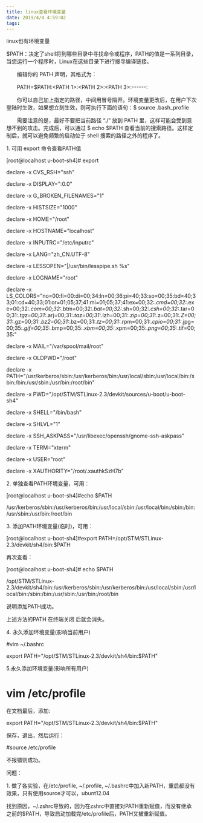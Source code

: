 ```yaml
---
title: linux查看环境变量
date: 2019/4/4 4:59:02
tags:
---
```



linux也有环境变量

  


$PATH：决定了shell将到哪些目录中寻找命令或程序，PATH的值是一系列目录，当您运行一个程序时，Linux在这些目录下进行搜寻编译链接。

　　编辑你的 PATH 声明，其格式为：

　　PATH=$PATH:<PATH 1>:<PATH 2>:<PATH 3>:------:<PATH N>

　　你可以自己加上指定的路径，中间用冒号隔开。环境变量更改后，在用户下次登陆时生效，如果想立刻生效，则可执行下面的语句：$ source .bash_profile

　　需要注意的是，最好不要把当前路径 “./” 放到 PATH 里，这样可能会受到意想不到的攻击。完成后，可以通过 $ echo $PATH 查看当前的搜索路径。这样定制后，就可以避免频繁的启动位于 shell 搜索的路径之外的程序了。

 

1\. 可用 export 命令查看PATH值

[root@localhost u-boot-sh4]# export

declare -x CVS_RSH="ssh"

declare -x DISPLAY=":0.0"

declare -x G_BROKEN_FILENAMES="1"

declare -x HISTSIZE="1000"

declare -x HOME="/root"

declare -x HOSTNAME="localhost"

declare -x INPUTRC="/etc/inputrc"

declare -x LANG="zh_CN.UTF-8"

declare -x LESSOPEN="|/usr/bin/lesspipe.sh %s"

declare -x LOGNAME="root"

declare -x LS_COLORS="no=00:fi=00:di=00;34:ln=00;36:pi=40;33:so=00;35:bd=40;33;01:cd=40;33;01:or=01;05;37;41:mi=01;05;37;41:ex=00;32:*.cmd=00;32:*.exe=00;32:*.com=00;32:*.btm=00;32:*.bat=00;32:*.sh=00;32:*.csh=00;32:*.tar=00;31:*.tgz=00;31:*.arj=00;31:*.taz=00;31:*.lzh=00;31:*.zip=00;31:*.z=00;31:*.Z=00;31:*.gz=00;31:*.bz2=00;31:*.bz=00;31:*.tz=00;31:*.rpm=00;31:*.cpio=00;31:*.jpg=00;35:*.gif=00;35:*.bmp=00;35:*.xbm=00;35:*.xpm=00;35:*.png=00;35:*.tif=00;35:"

declare -x MAIL="/var/spool/mail/root"

declare -x OLDPWD="/root"

declare -x PATH="/usr/kerberos/sbin:/usr/kerberos/bin:/usr/local/sbin:/usr/local/bin:/sbin:/bin:/usr/sbin:/usr/bin:/root/bin"

declare -x PWD="/opt/STM/STLinux-2.3/devkit/sources/u-boot/u-boot-sh4"

declare -x SHELL="/bin/bash"

declare -x SHLVL="1"

declare -x SSH_ASKPASS="/usr/libexec/openssh/gnome-ssh-askpass"

declare -x TERM="xterm"

declare -x USER="root"

declare -x XAUTHORITY="/root/.xauthkSzH7b"

2\. 单独查看PATH环境变量，可用：

[root@localhost u-boot-sh4]#echo $PATH

/usr/kerberos/sbin:/usr/kerberos/bin:/usr/local/sbin:/usr/local/bin:/sbin:/bin:/usr/sbin:/usr/bin:/root/bin

3\. 添加PATH环境变量(临时)，可用：

[root@localhost u-boot-sh4]#export PATH=/opt/STM/STLinux-2.3/devkit/sh4/bin:$PATH

再次查看：

[root@localhost u-boot-sh4]# echo $PATH

/opt/STM/STLinux-2.3/devkit/sh4/bin:/usr/kerberos/sbin:/usr/kerberos/bin:/usr/local/sbin:/usr/local/bin:/sbin:/bin:/usr/sbin:/usr/bin:/root/bin

说明添加PATH成功。

上述方法的PATH 在终端关闭 后就会消失。

4\. 永久添加环境变量(影响当前用户)

#vim ~/.bashrc

export PATH="/opt/STM/STLinux-2.3/devkit/sh4/bin:$PATH"

 

5.永久添加环境变量(影响所有用户)

# vim /etc/profile

在文档最后，添加:

export PATH="/opt/STM/STLinux-2.3/devkit/sh4/bin:$PATH"

保存，退出，然后运行：

#source /etc/profile

不报错则成功。

问题： 

1\. 做了各实验，在/etc/profile, ~/.profile, ~/.bashrc中加入新PATH，重启都没有效果，只有使用source才可以，ubunt12.04

 找到原因，~/.zshrc导致的，因为在zshrc中直接对PATH重新赋值，而没有继承之前的$PATH，导致启动加载完/etc/profile后，PATH又被重新赋值。
